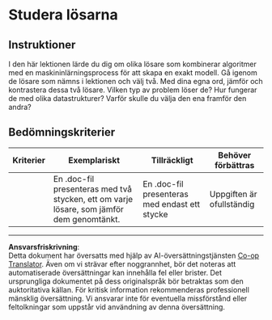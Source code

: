 <!--
CO_OP_TRANSLATOR_METADATA:
{
  "original_hash": "de6025f96841498b0577e9d1aee18d1f",
  "translation_date": "2025-09-05T21:51:25+00:00",
  "source_file": "4-Classification/2-Classifiers-1/assignment.md",
  "language_code": "sv"
}
-->
# Studera lösarna
## Instruktioner

I den här lektionen lärde du dig om olika lösare som kombinerar algoritmer med en maskininlärningsprocess för att skapa en exakt modell. Gå igenom de lösare som nämns i lektionen och välj två. Med dina egna ord, jämför och kontrastera dessa två lösare. Vilken typ av problem löser de? Hur fungerar de med olika datastrukturer? Varför skulle du välja den ena framför den andra? 
## Bedömningskriterier

| Kriterier | Exemplariskt                                                                                  | Tillräckligt                                     | Behöver förbättras           |
| --------- | --------------------------------------------------------------------------------------------- | ------------------------------------------------ | ----------------------------- |
|           | En .doc-fil presenteras med två stycken, ett om varje lösare, som jämför dem genomtänkt.      | En .doc-fil presenteras med endast ett stycke    | Uppgiften är ofullständig     |

---

**Ansvarsfriskrivning**:  
Detta dokument har översatts med hjälp av AI-översättningstjänsten [Co-op Translator](https://github.com/Azure/co-op-translator). Även om vi strävar efter noggrannhet, bör det noteras att automatiserade översättningar kan innehålla fel eller brister. Det ursprungliga dokumentet på dess originalspråk bör betraktas som den auktoritativa källan. För kritisk information rekommenderas professionell mänsklig översättning. Vi ansvarar inte för eventuella missförstånd eller feltolkningar som uppstår vid användning av denna översättning.